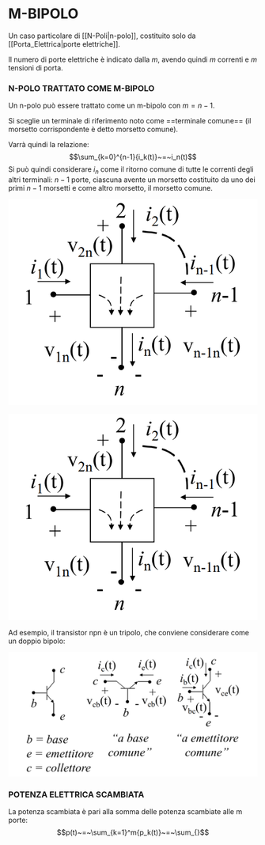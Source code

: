 # M-BIPOLO
Un caso particolare di [[N-Poli|n-polo]], costituito solo da [[Porta_Elettrica|porte elettriche]].

Il numero di porte elettriche è indicato dalla $m$, avendo quindi $m$ correnti e $m$ tensioni di porta.

### N-POLO TRATTATO COME M-BIPOLO
Un n-polo può essere trattato come un m-bipolo con $m=n-1$.

Si sceglie un terminale di riferimento noto come ==terminale comune== (il morsetto corrispondente è detto morsetto comune).

Varrà quindi la relazione:
$$\sum_{k=0}^{n-1}{i_k(t)}~=~i_n(t)$$
Si può quindi considerare $i_n$ come il ritorno comune di tutte le correnti degli altri terminali: $n-1$ porte, ciascuna avente un morsetto costituito da uno dei primi $n-1$ morsetti e come altro morsetto, il morsetto comune.

<div style="text-align: center"> <img src="Images/M-Bipolo_1.png"> </div>


![M-BIPOLO|500](Images/M-Bipolo_1.png)

Ad esempio, il transistor npn è un tripolo, che conviene considerare come un doppio bipolo:

![TRANSISTOR NPN|500](Images/M-Bipolo_2.png)

### POTENZA ELETTRICA SCAMBIATA
La potenza scambiata è pari alla somma delle potenza scambiate alle m porte:
$$p(t)~=~\sum_{k=1}^m{p_k(t)}~=~\sum_{}$$